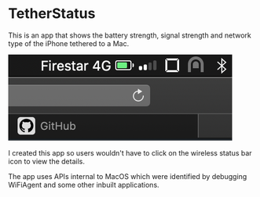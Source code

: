 #  TetherStatus

This is an app that shows the battery strength, signal strength and network type of the iPhone tethered to a Mac.

![The app in use](screenshot.png "The app in use")

I created this app so users wouldn't have to click on the wireless status bar icon to view the details.

The app uses APIs internal to MacOS which were identified by debugging WiFiAgent and some other inbuilt applications.

